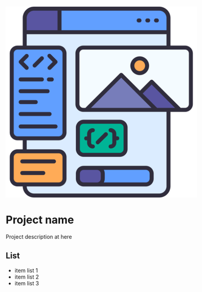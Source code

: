 ![Descrição da Imagem](client_logo.png)

# Project name
Project description at here

## List
* item list 1
* item list 2
* item list 3


